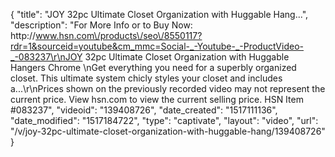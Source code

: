 {
    "title": "JOY 32pc Ultimate Closet Organization with Huggable Hang...",
    "description": "For More Info or to Buy Now: http:\/\/www.hsn.com\/products\/seo\/8550117?rdr=1&sourceid=youtube&cm_mmc=Social-_-Youtube-_-ProductVideo-_-083237\r\nJOY 32pc Ultimate Closet Organization with Huggable Hangers  Chrome \nGet everything you need for a superbly organized closet. This ultimate   system chicly styles your closet and includes a...\r\nPrices shown on the previously recorded video may not represent the current price.  View hsn.com to view the current selling price. HSN Item #083237",
    "videoid": "139408726",
    "date_created": "1517111136",
    "date_modified": "1517184722",
    "type": "captivate",
    "layout": "video",
    "url": "\/v\/joy-32pc-ultimate-closet-organization-with-huggable-hang\/139408726"
}